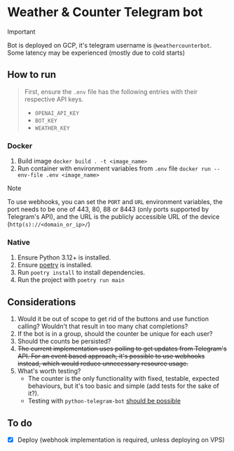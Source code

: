 # Weather & Counter Telegram bot

> [!IMPORTANT]
> Bot is deployed on GCP, it's telegram username is `@weathercounterbot`.
> Some latency may be experienced (mostly due to cold starts)

## How to run

> First, ensure the `.env` file has the following entries with their respective API keys.
>
> - `OPENAI_API_KEY`
> - `BOT_KEY`
> - `WEATHER_KEY`

### Docker

1. Build image `docker build . -t <image_name>`
2. Run container with environment variables from `.env` file `docker run --env-file .env <image_name>`

> [!NOTE]
> To use webhooks, you can set the `PORT` and `URL` environment variables, the port needs to be one of 443, 80, 88 or 8443 (only ports supported by Telegram's API), and the URL is the publicly accessible URL of the device (`http(s)://<domain_or_ip>/`)

### Native

1. Ensure Python 3.12+ is installed.
2. Ensure [poetry](https://python-poetry.org/docs/#installation) is installed.
3. Run `poetry install` to install dependencies.
4. Run the project with `poetry run main`

## Considerations

1. Would it be out of scope to get rid of the buttons and use function calling? Wouldn't that result in too many chat completions?
2. If the bot is in a group, should the counter be unique for each user?
3. Should the counts be persisted?
4. ~~The current implementation uses polling to get updates from Telegram's API.
   For an event based approach, it's possible to use webhooks instead,
   which would reduce unnecessary resource usage.~~
5. What's worth testing?
   - The counter is the only functionality with fixed, testable, expected behaviours,
     but it's too basic and simple (add tests for the sake of it?).
   - Testing with `python-telegram-bot` [should be possible](https://github.com/python-telegram-bot/python-telegram-bot/wiki/Writing-Tests)

## To do

- [x] Deploy (webhook implementation is required, unless deploying on VPS)
